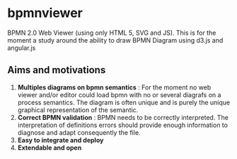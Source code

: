 bpmnviewer
==========

BPMN 2.0 Web Viewer (using only HTML 5, SVG and JS).
This is for the moment a study around the ability to draw BPMN Diagram 
using d3.js and angular.js


Aims and motivations
--------------------------

 1. **Multiples diagrams on bpmn semantics** : For the moment no web viewer and/or editor could load bpmn with no or several diagrafs on a process semantics. The diagram is often unique and is purely the unique graphical representation of the semantic.
 2. **Correct BPMN validation** : BPMN needs to be correctly interpreted. The interpretation of definitions errors should provide enough information to diagnose and adapt consequently the file.
 3. **Easy to integrate and deploy**
 4. **Extendable and open**



